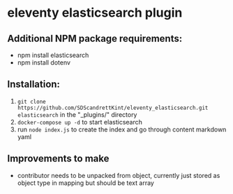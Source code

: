 # eleventy elasticsearch plugin

## Additional NPM package requirements:
- npm install elasticsearch
- npm install dotenv

## Installation:
1. `git clone https://github.com/SDScandrettKint/eleventy_elasticsearch.git elasticsearch` in the "_plugins/" directory
2. `docker-compose up -d` to start elasticsearch
3. run `node index.js` to create the index and go through content markdown yaml

## Improvements to make 
- contributor needs to be unpacked from object, currently just stored as object type in mapping but should be text array
